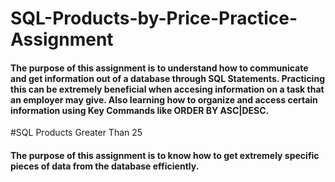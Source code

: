 # SQL-Products-by-Price-Practice-Assignment
#### The purpose of this assignment is to understand how to communicate and get information out of a database through SQL Statements. Practicing this can be extremely beneficial when accesing information on a task that an employer may give. Also learning how to organize and access certain information using Key Commands like ORDER BY ASC|DESC.

#SQL Products Greater Than 25
#### The purpose of this assignment is to know how to get extremely specific pieces of data from the database efficiently. 
